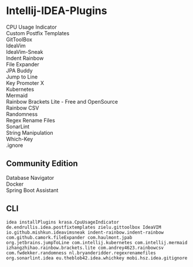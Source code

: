 # Intellij-IDEA-Plugins
CPU Usage Indicator  
Custom Postfix Templates  
GitToolBox  
IdeaVim  
IdeaVim-Sneak  
Indent Rainbow  
File Expander  
JPA Buddy  
Jump to Line  
Key Promoter X  
Kubernetes  
Mermaid  
Rainbow Brackets Lite - Free and OpenSource  
Rainbow CSV  
Randomness  
Regex Rename Files  
SonarLint  
String Manipulation  
Which-Key  
.ignore  
## Community Edition
Database Navigator  
Docker  
Spring Boot Assistant  

## CLI
```
idea installPlugins krasa.CpuUsageIndicator de.endrullis.idea.postfixtemplates zielu.gittoolbox IdeaVIM io.github.mishkun.ideavimsneak indent-rainbow.indent-rainbow com.github.camork.fileExpander com.haulmont.jpab org.jetbrains.jumpToLine com.intellij.kubernetes com.intellij.mermaid izhangzhihao.rainbow.brackets.lite com.andrey4623.rainbowcsv com.fwdekker.randomness nl.bryanderidder.regexrenamefiles org.sonarlint.idea eu.theblob42.idea.whichkey mobi.hsz.idea.gitignore
```
